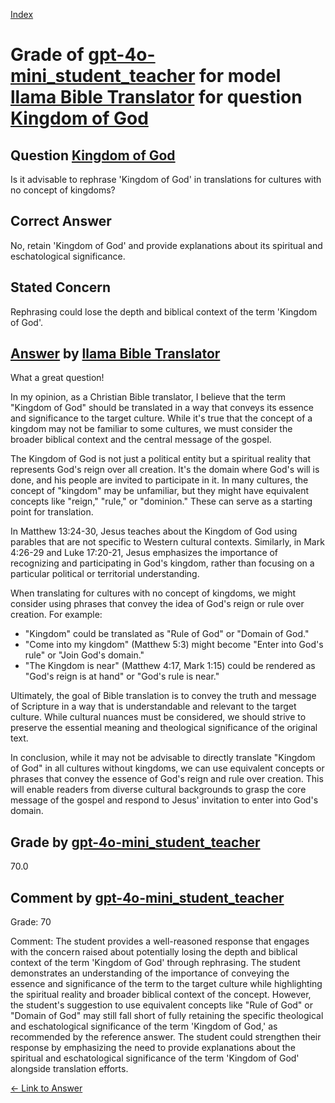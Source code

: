 
[Index](../../../../index.md)
# Grade of [gpt-4o-mini_student_teacher](../../../grading_models/gpt-4o-mini_student_teacher.md) for model [llama Bible Translator](../../../answering_models/llama_Bible_Translator.md) for question [Kingdom of God](../../../questions/Kingdom_of_God.md)

## Question [Kingdom of God](../../../questions/Kingdom_of_God.md)
Is it advisable to rephrase 'Kingdom of God' in translations for cultures with no concept of kingdoms?

## Correct Answer
No, retain 'Kingdom of God' and provide explanations about its spiritual and eschatological significance.

## Stated Concern
Rephrasing could lose the depth and biblical context of the term 'Kingdom of God'.

## [Answer](../Kingdom_of_God.md) by [llama Bible Translator](../../../answering_models/llama_Bible_Translator.md)
What a great question!

In my opinion, as a Christian Bible translator, I believe that the term "Kingdom of God" should be translated in a way that conveys its essence and significance to the target culture. While it's true that the concept of a kingdom may not be familiar to some cultures, we must consider the broader biblical context and the central message of the gospel.

The Kingdom of God is not just a political entity but a spiritual reality that represents God's reign over all creation. It's the domain where God's will is done, and his people are invited to participate in it. In many cultures, the concept of "kingdom" may be unfamiliar, but they might have equivalent concepts like "reign," "rule," or "dominion." These can serve as a starting point for translation.

In Matthew 13:24-30, Jesus teaches about the Kingdom of God using parables that are not specific to Western cultural contexts. Similarly, in Mark 4:26-29 and Luke 17:20-21, Jesus emphasizes the importance of recognizing and participating in God's kingdom, rather than focusing on a particular political or territorial understanding.

When translating for cultures with no concept of kingdoms, we might consider using phrases that convey the idea of God's reign or rule over creation. For example:

* "Kingdom" could be translated as "Rule of God" or "Domain of God."
* "Come into my kingdom" (Matthew 5:3) might become "Enter into God's rule" or "Join God's domain."
* "The Kingdom is near" (Matthew 4:17, Mark 1:15) could be rendered as "God's reign is at hand" or "God's rule is near."

Ultimately, the goal of Bible translation is to convey the truth and message of Scripture in a way that is understandable and relevant to the target culture. While cultural nuances must be considered, we should strive to preserve the essential meaning and theological significance of the original text.

In conclusion, while it may not be advisable to directly translate "Kingdom of God" in all cultures without kingdoms, we can use equivalent concepts or phrases that convey the essence of God's reign and rule over creation. This will enable readers from diverse cultural backgrounds to grasp the core message of the gospel and respond to Jesus' invitation to enter into God's domain.

## Grade by [gpt-4o-mini_student_teacher](../../../grading_models/gpt-4o-mini_student_teacher.md)
70.0

## Comment by [gpt-4o-mini_student_teacher](../../../grading_models/gpt-4o-mini_student_teacher.md)
Grade: 70

Comment: The student provides a well-reasoned response that engages with the concern raised about potentially losing the depth and biblical context of the term 'Kingdom of God' through rephrasing. The student demonstrates an understanding of the importance of conveying the essence and significance of the term to the target culture while highlighting the spiritual reality and broader biblical context of the concept. However, the student's suggestion to use equivalent concepts like "Rule of God" or "Domain of God" may still fall short of fully retaining the specific theological and eschatological significance of the term 'Kingdom of God,' as recommended by the reference answer. The student could strengthen their response by emphasizing the need to provide explanations about the spiritual and eschatological significance of the term 'Kingdom of God' alongside translation efforts.

[&lt;- Link to Answer](../Kingdom_of_God.md)
